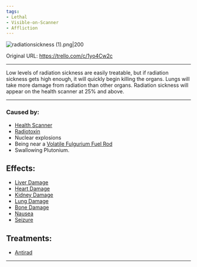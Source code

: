 ```yaml
---
tags:
- Lethal
- Visible-on-Scanner
- Affliction
---
```


![radiationsickness (1).png\|200](/Torso/Radiation%20Sickness%20-%20Attachments/6718845db30472d958dd7b69.png)

Original URL: https://trello.com/c/1yo4Cw2c

---

Low levels of radiation sickness are easily treatable, but if radiation sickness gets high enough, it will quickly begin killing the organs. Lungs will take more damage from radiation than other organs. Radiation sickness will appear on the health scanner at 25% and above.

---

### Caused by:

- [Health Scanner](../Items/Health%20Scanner.md)
- [Radiotoxin](https://barotraumagame.com/wiki/Radiotoxin "‌")
- Nuclear explosions
- Being near a [Volatile Fulgurium Fuel Rod](https://barotraumagame.com/wiki/Volatile_Fulgurium_Fuel_Rod "‌")
- Swallowing Plutonium.

## Effects:

- [Liver Damage](Liver%20Damage.md)
- [Heart Damage](../Heart/Heart%20Damage.md)
- [Kidney Damage](Kidney%20Damage.md)
- [Lung Damage](../Lungs/Lung%20Damage.md)
- [Bone Damage](../Bones/Bone%20Damage.md)
- [Nausea](../Symptoms/Nausea.md)
- [Seizure](../Head_Brain/Seizure.md)

## Treatments:

- [Antirad](https://barotraumagame.com/wiki/Antirad "‌")

---

